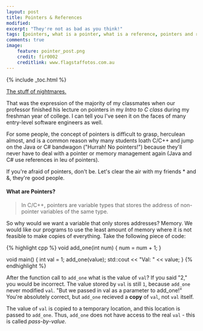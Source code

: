 ```yaml
---
layout: post
title: Pointers & References
modified:
excerpt: "They're not as bad as you think!"
tags: [pointers, what is a pointer, what is a reference, pointers and references in c, pointers and references in c++, pointers as function parameters, pointers and arrays, tutorial on pointers, pointers in c, pointers in c++, c, c++, programming, programming languages]
comments: true
image:
    feature: pointer_post.png
    credit: fir0002
    creditlink: www.flagstaffotos.com.au
---
```


{% include _toc.html %}

[The stuff of nightmares.](https://alice961994.files.wordpress.com/2014/11/futurama-fry-stress.png) 

That was the expression of the majority of my classmates when our professor finished his lecture on pointers in my *Intro to C class* during my freshman year of college. I can tell you I've seen it on the faces of many entry-level software engineers as well.

For some people, the concept of pointers is difficult to grasp, herculean almost, and is a common reason why many students loath C/C++ and jump on the Java or C# bandwagon ("Hurrah! No pointers!") because they'll never have to deal with a pointer or memory management again (Java and C# use references in leu of pointers). 

If you're afraid of pointers, don't be. Let's clear the air with my friends * and &, they're good people.

#### What are Pointers?
>In C/C++, pointers are variable types that stores the address of non-pointer variables of the same type. 

So why would we want a variable that only stores addresses? Memory. We would like our programs to use the least amount of memory where it is not feasible to make copies of everything. Take the following piece of code:

{% highlight cpp %}
void add_one(int num)
{
    num = num + 1;
}

void main()
{
    int val = 1;
    add_one(value);
    std::cout << "Val: " << value;
}
{% endhighlight %}

After the function call to `add_one` what is the value of `val`? If you said "2," you would be incorrect. The value stored by `val` is still `1`, because `add_one` never modified `val`. "But we passed in val as a parameter to add_one!" You're absolutely correct, but `add_one` recieved a **copy** of `val`, not `val` itself. 

The value of `val` is copied to a temporary location, and this location is passed to `add_one`. Thus, `add_one` does not have access to the real `val` - this is called *pass-by-value*.


